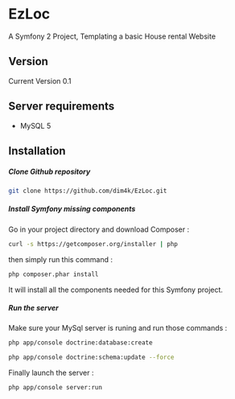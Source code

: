 EzLoc
=====


A Symfony 2 Project, Templating a basic House rental Website


Version
----

Current Version 0.1

Server requirements
----
* MySQL 5

Installation
----

##### Clone Github repository

```sh
git clone https://github.com/dim4k/EzLoc.git
```

##### Install Symfony missing components

Go in your project directory and download Composer :

```sh
curl -s https://getcomposer.org/installer | php
```

then simply run this command :

```sh
php composer.phar install
```

It will install all the components needed for this Symfony project.

##### Run the server

Make sure your MySql server is runing and run those commands :

```sh
php app/console doctrine:database:create
```

```sh
php app/console doctrine:schema:update --force
```

Finally launch the server :

```sh
php app/console server:run
```
